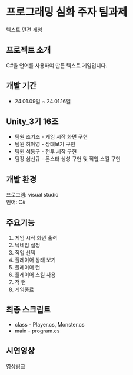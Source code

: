 # 프로그래밍 심화 주자 팀과제
텍스트 던전 게임

## 프로젝트 소개
C#을 언어를 사용하여 만든 텍스트 게임입니다.
<br>

## 개발 기간
* 24.01.09일 ~ 24.01.16일
  
## Unity_3기 16조
- 팀원 조기조 - 게임 시작 화면 구현
- 팀원 허아영 - 상태보기 구현
- 팀원 석동구 - 전투 시작 구현
- 팀장 심선규 - 몬스터 생성 구현 및 직업,스킬 구현

## 개발 환경
프로그램: visual studio<br>
언어: C#

## 주요기능
1. 게임 시작 화면 출력<br>
2. 닉네임 설정<br>
3. 직업 선택<br>
4. 플레이어 상태 보기<br>
5. 플레이어 턴<br>
6. 플레이어 스킬 사용<br>
7. 적 턴<br>
8. 게임종료

## 최종 스크립트
- class - Player.cs, Monster.cs
- main - program.cs

## 시연영상
[영상링크](https://youtu.be/Q7foow6wT78)
